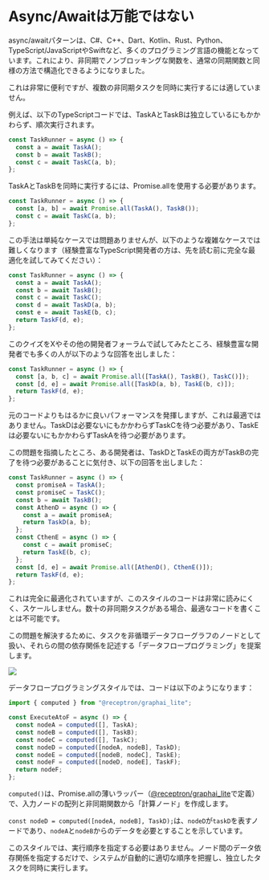 # Async/Awaitは万能ではない

async/awaitパターンは、C#、C++、Dart、Kotlin、Rust、Python、TypeScript/JavaScriptやSwiftなど、多くのプログラミング言語の機能となっています。これにより、非同期でノンブロッキングな関数を、通常の同期関数と同様の方法で構造化できるようになりました。

これは非常に便利ですが、複数の非同期タスクを同時に実行するには適していません。

例えば、以下のTypeScriptコードでは、TaskAとTaskBは独立しているにもかかわらず、順次実行されます。

```typescript
const TaskRunner = async () => {
  const a = await TaskA();
  const b = await TaskB();
  const c = await TaskC(a, b);
};
```

TaskAとTaskBを同時に実行するには、Promise.allを使用する必要があります。

```typescript
const TaskRunner = async () => {
  const [a, b] = await Promise.all(TaskA(), TaskB());
  const c = await TaskC(a, b);
};
```

この手法は単純なケースでは問題ありませんが、以下のような複雑なケースでは難しくなります（経験豊富なTypeScript開発者の方は、先を読む前に完全な最適化を試してみてください）：

```typescript
const TaskRunner = async () => {
  const a = await TaskA();
  const b = await TaskB();
  const c = await TaskC();
  const d = await TaskD(a, b);
  const e = await TaskE(b, c);
  return TaskF(d, e);
};
```

このクイズをXやその他の開発者フォーラムで試してみたところ、経験豊富な開発者でも多くの人が以下のような回答を出しました：

```typescript
const TaskRunner = async () => {
  const [a, b, c] = await Promise.all([TaskA(), TaskB(), TaskC()]);
  const [d, e] = await Promise.all([TaskD(a, b), TaskE(b, c)]);
  return TaskF(d, e);
};
```

元のコードよりもはるかに良いパフォーマンスを発揮しますが、これは最適ではありません。TaskDは必要ないにもかかわらずTaskCを待つ必要があり、TaskEは必要ないにもかかわらずTaskAを待つ必要があります。

この問題を指摘したところ、ある開発者は、TaskDとTaskEの両方がTaskBの完了を待つ必要があることに気付き、以下の回答を出しました：

```typescript
const TaskRunner = async () => {
  const promiseA = TaskA();
  const promiseC = TaskC();
  const b = await TaskB();
  const AthenD = async () => {
    const a = await promiseA;
    return TaskD(a, b);
  };
  const CthenE = async () => {
    const c = await promiseC;
    return TaskE(b, c);
  };
  const [d, e] = await Promise.all([AthenD(), CthenE()]);
  return TaskF(d, e);
};
```

これは完全に最適化されていますが、このスタイルのコードは非常に読みにくく、スケールしません。数十の非同期タスクがある場合、最適なコードを書くことは不可能です。

この問題を解決するために、タスクを非循環データフローグラフのノードとして扱い、それらの間の依存関係を記述する「データフロープログラミング」を提案します。

![](/images/nodes.png)

データフロープログラミングスタイルでは、コードは以下のようになります：

```typescript
import { computed } from "@receptron/graphai_lite";

const ExecuteAtoF = async () => {
  const nodeA = computed([], TaskA);
  const nodeB = computed([], TaskB);
  const nodeC = computed([], TaskC);
  const nodeD = computed([nodeA, nodeB], TaskD);
  const nodeE = computed([nodeB, nodeC], TaskE);
  const nodeF = computed([nodeD, nodeE], TaskF);
  return nodeF;
};
```

`computed()`は、Promise.allの薄いラッパー（[@receptron/graphai_lite](https://github.com/receptron/graphai/tree/main/packages/lite#readme)で定義）で、入力ノードの配列と非同期関数から「計算ノード」を作成します。

`const nodeD = computed([nodeA, nodeB], TaskD);`は、`nodeD`が`taskD`を表すノードであり、`nodeA`と`nodeB`からのデータを必要とすることを示しています。

このスタイルでは、実行順序を指定する必要はありません。ノード間のデータ依存関係を指定するだけで、システムが自動的に適切な順序を把握し、独立したタスクを同時に実行します。

